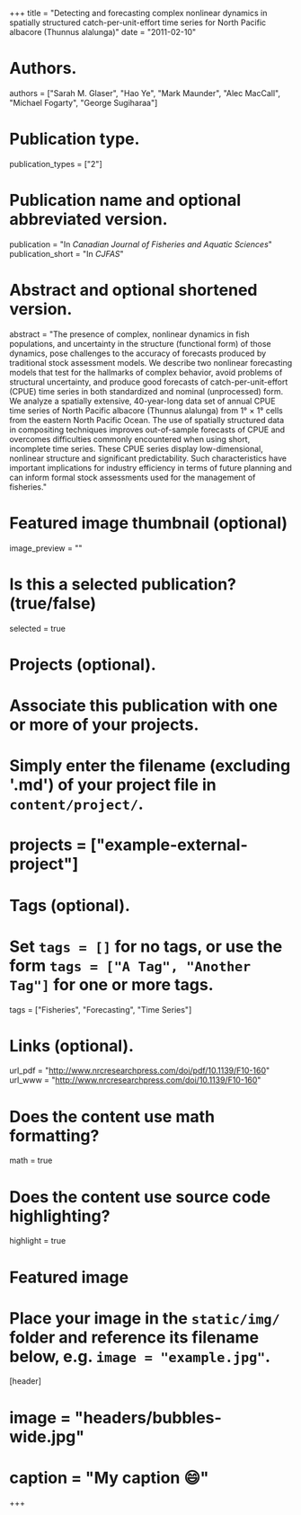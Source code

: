 +++
title = "Detecting and forecasting complex nonlinear dynamics in spatially structured catch-per-unit-effort time series for North Pacific albacore (Thunnus alalunga)"
date = "2011-02-10"

# Authors.
authors = ["Sarah M. Glaser", "Hao Ye", "Mark Maunder", "Alec MacCall", "Michael Fogarty", "George Sugiharaa"]

# Publication type.
publication_types = ["2"]

# Publication name and optional abbreviated version.
publication = "In *Canadian Journal of Fisheries and Aquatic Sciences*"
publication_short = "In *CJFAS*"

# Abstract and optional shortened version.
abstract = "The presence of complex, nonlinear dynamics in fish populations, and uncertainty in the structure (functional form) of those dynamics, pose challenges to the accuracy of forecasts produced by traditional stock assessment models. We describe two nonlinear forecasting models that test for the hallmarks of complex behavior, avoid problems of structural uncertainty, and produce good forecasts of catch-per-unit-effort (CPUE) time series in both standardized and nominal (unprocessed) form. We analyze a spatially extensive, 40-year-long data set of annual CPUE time series of North Pacific albacore (Thunnus alalunga) from 1° × 1° cells from the eastern North Pacific Ocean. The use of spatially structured data in compositing techniques improves out-of-sample forecasts of CPUE and overcomes difficulties commonly encountered when using short, incomplete time series. These CPUE series display low-dimensional, nonlinear structure and significant predictability. Such characteristics have important implications for industry efficiency in terms of future planning and can inform formal stock assessments used for the management of fisheries."

# Featured image thumbnail (optional)
image_preview = ""

# Is this a selected publication? (true/false)
selected = true

# Projects (optional).
#   Associate this publication with one or more of your projects.
#   Simply enter the filename (excluding '.md') of your project file in `content/project/`.
# projects = ["example-external-project"]

# Tags (optional).
#   Set `tags = []` for no tags, or use the form `tags = ["A Tag", "Another Tag"]` for one or more tags.
tags = ["Fisheries", "Forecasting", "Time Series"]

# Links (optional).
url_pdf = "http://www.nrcresearchpress.com/doi/pdf/10.1139/F10-160"
url_www = "http://www.nrcresearchpress.com/doi/10.1139/F10-160"

# Does the content use math formatting?
math = true

# Does the content use source code highlighting?
highlight = true

# Featured image
# Place your image in the `static/img/` folder and reference its filename below, e.g. `image = "example.jpg"`.
[header]
# image = "headers/bubbles-wide.jpg"
# caption = "My caption :smile:"

+++

